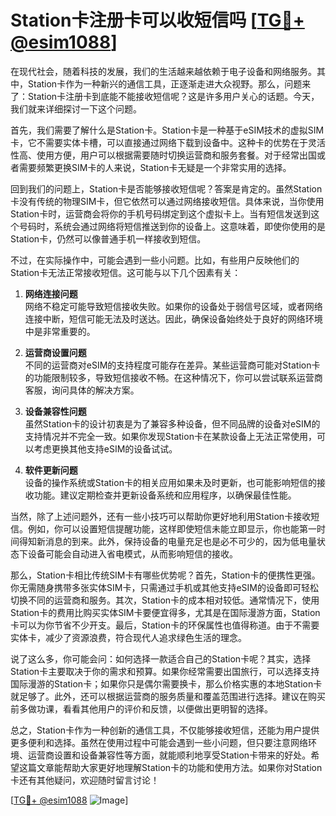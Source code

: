 # Station卡注册卡可以收短信吗 [[TG💪+ @esim1088](https://t.me/s/esim1088)]

在现代社会，随着科技的发展，我们的生活越来越依赖于电子设备和网络服务。其中，Station卡作为一种新兴的通信工具，正逐渐走进大众视野。那么，问题来了：Station卡注册卡到底能不能接收短信呢？这是许多用户关心的话题。今天，我们就来详细探讨一下这个问题。

首先，我们需要了解什么是Station卡。Station卡是一种基于eSIM技术的虚拟SIM卡，它不需要实体卡槽，可以直接通过网络下载到设备中。这种卡的优势在于灵活性高、使用方便，用户可以根据需要随时切换运营商和服务套餐。对于经常出国或者需要频繁更换SIM卡的人来说，Station卡无疑是一个非常实用的选择。

回到我们的问题上，Station卡是否能够接收短信呢？答案是肯定的。虽然Station卡没有传统的物理SIM卡，但它依然可以通过网络接收短信。具体来说，当你使用Station卡时，运营商会将你的手机号码绑定到这个虚拟卡上。当有短信发送到这个号码时，系统会通过网络将短信推送到你的设备上。这意味着，即使你使用的是Station卡，仍然可以像普通手机一样接收到短信。

不过，在实际操作中，可能会遇到一些小问题。比如，有些用户反映他们的Station卡无法正常接收短信。这可能与以下几个因素有关：

1. **网络连接问题**  
   网络不稳定可能导致短信接收失败。如果你的设备处于弱信号区域，或者网络连接中断，短信可能无法及时送达。因此，确保设备始终处于良好的网络环境中是非常重要的。

2. **运营商设置问题**  
   不同的运营商对eSIM的支持程度可能存在差异。某些运营商可能对Station卡的功能限制较多，导致短信接收不畅。在这种情况下，你可以尝试联系运营商客服，询问具体的解决方案。

3. **设备兼容性问题**  
   虽然Station卡的设计初衷是为了兼容多种设备，但不同品牌的设备对eSIM的支持情况并不完全一致。如果你发现Station卡在某款设备上无法正常使用，可以考虑更换其他支持eSIM的设备试试。

4. **软件更新问题**  
   设备的操作系统或Station卡的相关应用如果未及时更新，也可能影响短信的接收功能。建议定期检查并更新设备系统和应用程序，以确保最佳性能。

当然，除了上述问题外，还有一些小技巧可以帮助你更好地利用Station卡接收短信。例如，你可以设置短信提醒功能，这样即使短信未能立即显示，你也能第一时间得知新消息的到来。此外，保持设备的电量充足也是必不可少的，因为低电量状态下设备可能会自动进入省电模式，从而影响短信的接收。

那么，Station卡相比传统SIM卡有哪些优势呢？首先，Station卡的便携性更强。你无需随身携带多张实体SIM卡，只需通过手机或其他支持eSIM的设备即可轻松切换不同的运营商和服务。其次，Station卡的成本相对较低。通常情况下，使用Station卡的费用比购买实体SIM卡要便宜得多，尤其是在国际漫游方面，Station卡可以为你节省不少开支。最后，Station卡的环保属性也值得称道。由于不需要实体卡，减少了资源浪费，符合现代人追求绿色生活的理念。

说了这么多，你可能会问：如何选择一款适合自己的Station卡呢？其实，选择Station卡主要取决于你的需求和预算。如果你经常需要出国旅行，可以选择支持国际漫游的Station卡；如果你只是偶尔需要换卡，那么价格实惠的本地Station卡就足够了。此外，还可以根据运营商的服务质量和覆盖范围进行选择。建议在购买前多做功课，看看其他用户的评价和反馈，以便做出更明智的选择。

总之，Station卡作为一种创新的通信工具，不仅能够接收短信，还能为用户提供更多便利和选择。虽然在使用过程中可能会遇到一些小问题，但只要注意网络环境、运营商设置和设备兼容性等方面，就能顺利地享受Station卡带来的好处。希望这篇文章能帮助大家更好地理解Station卡的功能和使用方法。如果你对Station卡还有其他疑问，欢迎随时留言讨论！

[[TG💪+ @esim1088](https://t.me/s/esim1088) ![Image](https://i.postimg.cc/4NQfJmqS/Snipaste-2025-05-13-00-14-12.png)]